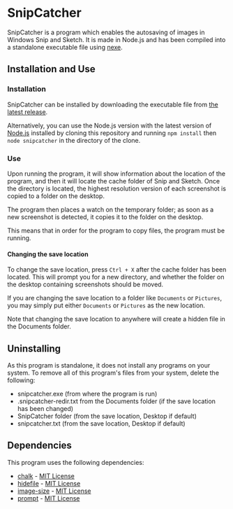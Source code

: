 # SnipCatcher
SnipCatcher is a program which enables the autosaving of images in Windows Snip and Sketch. It is made in Node.js and has been compiled into a standalone executable file using [nexe](https://github.com/nexe/nexe).

## Installation and Use
### Installation
SnipCatcher can be installed by downloading the executable file from [the latest release](https://github.com/sebastiandoe5/snipcatcher/releases).

Alternatively, you can use the Node.js version with the latest version of [Node.js](https://nodejs.org/en/) installed by cloning this repository and running `npm install` then `node snipcatcher` in the directory of the clone.

### Use
Upon running the program, it will show information about the location of the program, and then it will locate the cache folder of Snip and Sketch. Once the directory is located, the highest resolution version of each screenshot is copied to a folder on the desktop.

The program then places a watch on the temporary folder; as soon as a new screenshot is detected, it copies it to the folder on the desktop.

This means that in order for the program to copy files, the program must be running.

#### Changing the save location

To change the save location, press `Ctrl + X` after the cache folder has been located. This will prompt you for a new directory, and whether the folder on the desktop containing screenshots should be moved.

If you are changing the save location to a folder like `Documents` or `Pictures`, you may simply put either `Documents` or `Pictures` as the new location.

Note that changing the save location to anywhere will create a hidden file in the Documents folder.

## Uninstalling

As this program is standalone, it does not install any programs on your system. To remove all of this program's files from your system, delete the following:
* snipcatcher.exe (from where the program is run)
* .snipcatcher-redir.txt from the Documents folder (if the save location has been changed)
* SnipCatcher folder (from the save location, Desktop if default)
* snipcatcher.txt (from the save location, Desktop if default)

## Dependencies
This program uses the following dependencies:
* [chalk](https://github.com/chalk/chalk) - [MIT License](https://raw.githubusercontent.com/chalk/chalk/main/license)
* [hidefile](https://github.com/stevenvachon/hidefile) - [MIT License](https://raw.githubusercontent.com/stevenvachon/hidefile/master/license)
* [image-size](https://github.com/image-size/image-size) - [MIT License](https://raw.githubusercontent.com/image-size/image-size/main/LICENSE)
* [prompt](https://github.com/flatiron/prompt) - [MIT License](https://raw.githubusercontent.com/flatiron/prompt/master/LICENSE)

